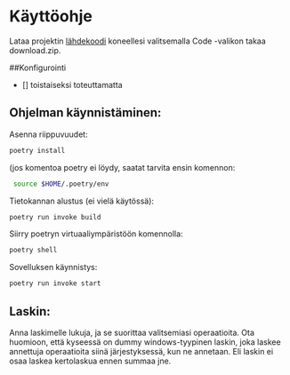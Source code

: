 # Käyttöohje

Lataa projektin [lähdekoodi](https://github.com/Doubleneck/ot-harjoitustyo) koneellesi valitsemalla Code -valikon takaa download.zip.

##Konfigurointi

- [] toistaiseksi toteuttamatta

## Ohjelman käynnistäminen:

Asenna riippuvuudet:
```bash
poetry install
```
(jos komentoa poetry ei löydy, saatat tarvita ensin komennon:
```bash
 source $HOME/.poetry/env
```
Tietokannan alustus (ei vielä käytössä):
```bash
poetry run invoke build
```
Siirry poetryn virtuaaliympäristöön komennolla: 
```bash
poetry shell
```
Sovelluksen käynnistys:
```bash
poetry run invoke start
```
## Laskin:

Anna laskimelle lukuja, ja se suorittaa valitsemiasi operaatioita. Ota huomioon, että kyseessä on dummy windows-tyypinen laskin, joka laskee annettuja operaatioita siinä järjestyksessä, kun ne annetaan. Eli laskin ei osaa laskea kertolaskua ennen summaa jne.
